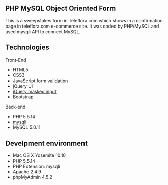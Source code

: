 ## PHP MySQL Object Oriented Form

This is a sweepstakes form in Teleflora.com which shows in a confirmation page in teleflora.com e-commerce site. It was coded by PHP/MySQL and used mysqli API to connect MySQL. 

## Technologies
Front-End
- HTML5
- CSS3
- JavaScript form validation
- jQuery UI
- [jQuery masked input](http://digitalbush.com/projects/masked-input-plugin/)
- Bootstrap

Back-end
- PHP 5.5.14
- [mysqli](http://php.net/manual/en/mysqlinfo.api.choosing.php)
- MySQL 5.0.11

## Develpment environment
- Mac OS X Yosemite 10.10
- PHP 5.5.14
- PHP Extension: mysqli
- Apache 2.4.9 
- phpMyAdmin 4.5.2




